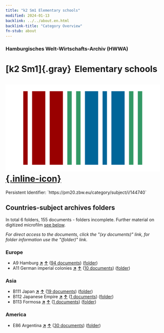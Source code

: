 ```yaml
---
title: "k2 Sm1 Elementary schools"
modified: 2024-01-13
backlink: ../../about.en.html
backlink-title: "Category Overview"
fn-stub: about
---
```


### Hamburgisches Welt-Wirtschafts-Archiv (HWWA)

# [k2 Sm1]{.gray}&#8201; Elementary schools &#160; [![Wikidata](/images/Wikidata-logo.svg "Wikidata"){.inline-icon}](http://www.wikidata.org/entity/Q1327798)

<div class="hint">Persistent Identifier: `https://pm20.zbw.eu/category/subject/i/144740`</div>







## Countries-subject archives folders







In total 6 folders, 155 documents - folders incomplete. Further material on digitized microfilm [see below](#filmsections).

_For direct access to the documents, click the "(xy documents)" link, for folder information use the "(folder)" link._



### Europe

- A9 Hamburg [**&nearr;**](../../../geo/i/140905/about.en.html "Hamburg (all folders)") [**&uarr;**](../../../geo/about.en.html#A9 "Country category system") (<a href="https://pm20.zbw.eu/iiifview/folder/sh/140905,144740" title="about: Hamburg : Elementary schools" target="_blank">94 documents</a>) ([folder](../../../../folder/sh/1409xx/140905/1447xx/144740/about.en.html))
- A11 German imperial colonies [**&nearr;**](../../../geo/i/140960/about.en.html "German imperial colonies (all folders)") [**&uarr;**](../../../geo/about.en.html#A11 "Country category system") (<a href="https://pm20.zbw.eu/iiifview/folder/sh/140960,144740" title="about: German imperial colonies : Elementary schools" target="_blank">10 documents</a>) ([folder](../../../../folder/sh/1409xx/140960/1447xx/144740/about.en.html))

### Asia

- B111 Japan [**&nearr;**](../../../geo/i/141272/about.en.html "Japan (all folders)") [**&uarr;**](../../../geo/about.en.html#B111 "Country category system") (<a href="https://pm20.zbw.eu/iiifview/folder/sh/141272,144740" title="about: Japan : Elementary schools" target="_blank">19 documents</a>) ([folder](../../../../folder/sh/1412xx/141272/1447xx/144740/about.en.html))
- B112 Japanese Empire [**&nearr;**](../../../geo/i/141273/about.en.html "Japanese Empire (all folders)") [**&uarr;**](../../../geo/about.en.html#B112 "Country category system") (<a href="https://pm20.zbw.eu/iiifview/folder/sh/141273,144740" title="about: Japanese Empire : Elementary schools" target="_blank">1 documents</a>) ([folder](../../../../folder/sh/1412xx/141273/1447xx/144740/about.en.html))
- B113 Formosa [**&nearr;**](../../../geo/i/141274/about.en.html "Formosa (all folders)") [**&uarr;**](../../../geo/about.en.html#B113 "Country category system") (<a href="https://pm20.zbw.eu/iiifview/folder/sh/141274,144740" title="about: Formosa : Elementary schools" target="_blank">1 documents</a>) ([folder](../../../../folder/sh/1412xx/141274/1447xx/144740/about.en.html))

### America

- E86 Argentina [**&nearr;**](../../../geo/i/141692/about.en.html "Argentina (all folders)") [**&uarr;**](../../../geo/about.en.html#E86 "Country category system") (<a href="https://pm20.zbw.eu/iiifview/folder/sh/141692,144740" title="about: Argentina : Elementary schools" target="_blank">30 documents</a>) ([folder](../../../../folder/sh/1416xx/141692/1447xx/144740/about.en.html))



<a id="filmsections" />













